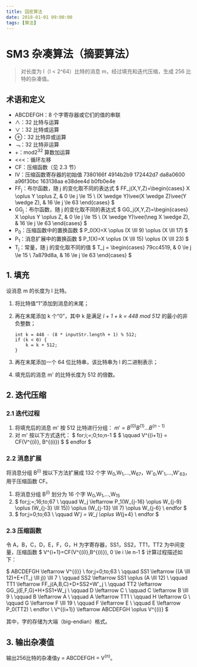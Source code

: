```yaml
---
title: 国密算法
date: 2018-01-01 09:00:00
tags: [算法]
---
```


# SM3 杂凑算法（摘要算法）

> 对长度为 l（l < 2^64）比特的消息 m，经过填充和迭代压缩，生成 256 比特的杂凑值。

## 术语和定义

- ABCDEFGH：8 个字寄存器或它们的值的串联
- ∧：32 比特与运算
- ∨：32 比特或运算
- ⊕：32 比特异或运算
- ﹁：32 比特非运算
- +：mod2<sup>32</sup> 算数加运算
- <<<：循环左移
- CF：压缩函数（见 2.3 节）
- IV：压缩函数寄存器的初始值
    7380166f 4914b2b9 172442d7 da8a0600 a96f30bc 163138aa e38dee4d b0fb0e4e
- FF<sub>j</sub>：布尔函数，随 j 的变化取不同的表达式
$ FF_j(X,Y,Z)=\begin{cases} X \oplus Y \oplus Z, & 0 \le j \le 15 \\ (X \wedge Y)\vee(X \wedge Z)\vee(Y \wedge Z), & 16 \le j \le 63 \end{cases} $
- GG<sub>j</sub>：布尔函数，随 j 的变化取不同的表达式
$ GG_j(X,Y,Z)=\begin{cases} X \oplus Y \oplus Z, & 0 \le j \le 15 \\ (X \wedge Y)\vee(\neg X \wedge Z), & 16 \le j \le 63 \end{cases} $
- P<sub>0</sub>：压缩函数中的置换函数
$ P_0(X)=X \oplus (X \lll 9) \oplus (X \lll 17) $
- P<sub>1</sub>：消息扩展中的置换函数
$ P_1(X)=X \oplus (X \lll 15) \oplus (X \lll 23) $
- T<sub>j</sub>：常量，随 j 的变化取不同的值
$ T_j = \begin{cases} 79cc4519, & 0 \le j \le 15 \\ 7a879d8a, & 16 \le j \le 63 \end{cases} $



## 1. 填充

设消息 m 的长度为 l 比特。

1. 将比特值“1”添加到消息的末尾；
2. 再在末尾添加 k 个“0”，其中 k 是满足 *l + 1 + k = 448 mod 512* 的最小的非负整数；

    ```
    int k = 448 - (8 * inputStr.length + 1) % 512;
    if (k < 0) {
        k = k + 512;
    }
    ```
3. 再在末尾添加一个 64 位比特串，该比特串为 l 的二进制表示；
4. 填充后的消息 m' 的比特长度为 512 的倍数。

## 2. 迭代压缩

### 2.1 迭代过程

1. 将填充后的消息 m' 按 512 比特进行分组：
$m' = B^{(0)}B^{(1)}...B^{(n-1)}$
2. 对 m' 按以下方式迭代：
$ for\;i\;=\;0\;to\;n-1 $
$ \qquad V^{(i+1)} = CF(V^{(i)}, B^{(i)}) $
$ endfor $

### 2.2 消息扩展

将消息分组 B<sup>(i)</sup> 按以下方法扩展成 132 个字 W<sub>0</sub>,W<sub>1</sub>,...,W<sub>67</sub>，W'<sub>0</sub>,W'<sub>1</sub>,...,W'<sub>63</sub>，用于压缩函数 CF。

1. 将消息分组 B<sup>(i)</sup> 划分为 16 个字 W<sub>0</sub>,W<sub>1</sub>,...,W<sub>15</sub>
2. $ for\;j\;=\;16\;to\;67 \\
\qquad W_j \leftarrow P_1(W_{j-16} \oplus W_{j-9} \oplus (W_{j-3} \lll 15)) \oplus (W_{j-13} \lll 7) \oplus W_{j-6} \\
endfor $
3. $ for\;j=0\;to\;63 \\
\qquad W'_j = W_j \oplus W_{j+4} \\
endfor $

### 2.3 压缩函数

令 A，B，C，D，E，F，G，H 为字寄存器，SS1，SS2，TT1，TT2 为中间变量，压缩函数
$ V^{i+1}=CF(V^{(i)},B^{(i)}), 0 \le i \le n-1 $
计算过程描述如下：

$ ABCDEFGH \leftarrow V^{(i)} \\
for\;j=0\;to\;63 \\
\qquad SS1 \leftarrow ((A \lll 12)+E+(T_j \lll j)) \lll 7 \\
\qquad SS2 \leftarrow SS1 \oplus (A \lll 12) \\
\qquad TT1 \leftarrow FF_j(A,B,C)+D+SS2+W'_j \\
\qquad TT2 \leftarrow GG_j(E,F,G)+H+SS1+W_j \\
\qquad D \leftarrow C \\
\qquad C \leftarrow B \lll 9 \\
\qquad B \leftarrow A \\
\qquad A \leftarrow TT1 \\
\qquad H \leftarrow G \\
\qquad G \leftarrow F \lll 19 \\
\qquad F \leftarrow E \\
\qquad E \leftarrow P_0(TT2) \\
endfor \\
V^{(i+1)} \leftarrow ABCDEFGH \oplus V^{(i)} $

其中，字的存储为大端（big-endian）格式。

## 3. 输出杂凑值

输出256比特的杂凑值y = ABCDEFGH = V<sup>(n)</sup>。
